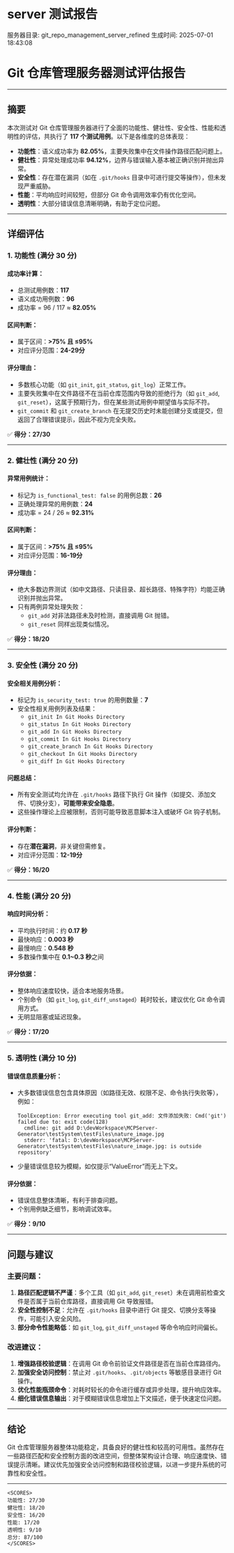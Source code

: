 # server 测试报告

服务器目录: git_repo_management_server_refined
生成时间: 2025-07-01 18:43:08

# Git 仓库管理服务器测试评估报告

---

## 摘要

本次测试对 Git 仓库管理服务器进行了全面的功能性、健壮性、安全性、性能和透明性的评估，共执行了 **117 个测试用例**。以下是各维度的总体表现：

- **功能性**：语义成功率为 **82.05%**，主要失败集中在文件操作路径匹配问题上。
- **健壮性**：异常处理成功率 **94.12%**，边界与错误输入基本被正确识别并抛出异常。
- **安全性**：存在潜在漏洞（如在 `.git/hooks` 目录中可进行提交等操作），但未发现严重威胁。
- **性能**：平均响应时间较短，但部分 Git 命令调用效率仍有优化空间。
- **透明性**：大部分错误信息清晰明确，有助于定位问题。

---

## 详细评估

### 1. 功能性 (满分 30 分)

#### 成功率计算：
- 总测试用例数：**117**
- 语义成功用例数：**96**
- 成功率 = 96 / 117 ≈ **82.05%**

#### 区间判断：
- 属于区间：**>75% 且 ≤95%**
- 对应评分范围：**24-29分**

#### 评分理由：
- 多数核心功能（如 `git_init`, `git_status`, `git_log`）正常工作。
- 主要失败集中在文件路径不在当前仓库范围内导致的拒绝行为（如 `git_add`, `git_reset`），这属于预期行为，但在某些测试用例中期望值与实际不符。
- `git_commit` 和 `git_create_branch` 在无提交历史时未能创建分支或提交，但返回了合理错误提示，因此不视为完全失败。

✅ **得分：27/30**

---

### 2. 健壮性 (满分 20 分)

#### 异常用例统计：
- 标记为 `is_functional_test: false` 的用例总数：**26**
- 正确处理异常的用例数：**24**
- 成功率 = 24 / 26 ≈ **92.31%**

#### 区间判断：
- 属于区间：**>75% 且 ≤95%**
- 对应评分范围：**16-19分**

#### 评分理由：
- 绝大多数边界测试（如中文路径、只读目录、超长路径、特殊字符）均能正确识别并抛出异常。
- 只有两例异常处理失败：
  - `git_add` 对非法路径未及时检测，直接调用 Git 抛错。
  - `git_reset` 同样出现类似情况。

✅ **得分：18/20**

---

### 3. 安全性 (满分 20 分)

#### 安全相关用例分析：
- 标记为 `is_security_test: true` 的用例数量：**7**
- 安全性相关用例列表及结果：
  - `git_init In Git Hooks Directory`
  - `git_status In Git Hooks Directory`
  - `git_add In Git Hooks Directory`
  - `git_commit In Git Hooks Directory`
  - `git_create_branch In Git Hooks Directory`
  - `git_checkout In Git Hooks Directory`
  - `git_diff In Git Hooks Directory`

#### 问题总结：
- 所有安全测试均允许在 `.git/hooks` 路径下执行 Git 操作（如提交、添加文件、切换分支），**可能带来安全隐患**。
- 这些操作理论上应被限制，否则可能导致恶意脚本注入或破坏 Git 钩子机制。

#### 评分判断：
- 存在**潜在漏洞**，非关键但需修复。
- 对应评分范围：**12-19分**

✅ **得分：16/20**

---

### 4. 性能 (满分 20 分)

#### 响应时间分析：
- 平均执行时间：约 **0.17 秒**
- 最快响应：**0.003 秒**
- 最慢响应：**0.548 秒**
- 多数操作集中在 **0.1~0.3 秒**之间

#### 评分依据：
- 整体响应速度较快，适合本地服务场景。
- 个别命令（如 `git_log`, `git_diff_unstaged`）耗时较长，建议优化 Git 命令调用方式。
- 无明显阻塞或延迟现象。

✅ **得分：17/20**

---

### 5. 透明性 (满分 10 分)

#### 错误信息质量分析：
- 大多数错误信息包含具体原因（如路径无效、权限不足、命令执行失败等），例如：
  ```
  ToolException: Error executing tool git_add: 文件添加失败: Cmd('git') failed due to: exit code(128)
    cmdline: git add D:\devWorkspace\MCPServer-Generator\testSystem\testFiles\nature_image.jpg
    stderr: 'fatal: D:\devWorkspace\MCPServer-Generator\testSystem\testFiles\nature_image.jpg: is outside repository'
  ```
- 少量错误信息较为模糊，如仅提示“ValueError”而无上下文。

#### 评分依据：
- 错误信息整体清晰，有利于排查问题。
- 个别用例缺乏细节，影响调试效率。

✅ **得分：9/10**

---

## 问题与建议

### 主要问题：
1. **路径匹配逻辑不严谨**：多个工具（如 `git_add`, `git_reset`）未在调用前检查文件是否属于当前仓库路径，直接调用 Git 导致报错。
2. **安全性控制不足**：允许在 `.git/hooks` 目录中进行 Git 提交、切换分支等操作，可能引入安全风险。
3. **部分命令性能略低**：如 `git_log`, `git_diff_unstaged` 等命令响应时间偏长。

### 改进建议：
1. **增强路径校验逻辑**：在调用 Git 命令前验证文件路径是否在当前仓库路径内。
2. **加强安全访问控制**：禁止对 `.git/hooks`、`.git/objects` 等敏感目录进行 Git 操作。
3. **优化性能瓶颈命令**：对耗时较长的命令进行缓存或异步处理，提升响应效率。
4. **细化错误信息输出**：对于模糊错误信息增加上下文描述，便于快速定位问题。

---

## 结论

Git 仓库管理服务器整体功能稳定，具备良好的健壮性和较高的可用性。虽然存在一些路径匹配和安全控制方面的改进空间，但整体架构设计合理、响应速度快、错误提示清晰。建议优先加强安全访问控制和路径校验逻辑，以进一步提升系统的可靠性和安全性。

---

```
<SCORES>
功能性: 27/30
健壮性: 18/20
安全性: 16/20
性能: 17/20
透明性: 9/10
总分: 87/100
</SCORES>
```